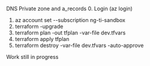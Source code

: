 DNS Private zone and a_records
0. Login (az login)
1. az account set --subscription ng-ti-sandbox
2. terraform -upgrade
3. terraform plan -out tfplan -var-file dev.tfvars
4. terraform apply tfplan
5. terraform destroy -var-file dev.tfvars -auto-approve

Work still in progress